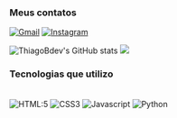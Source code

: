 ### Meus contatos

[![Gmail](https://img.shields.io/badge/Gmail-D14836?style=for-the-badge&logo=gmail&logoColor=white)](thiagobatista15390@gmail.com)
[![Instagram](https://img.shields.io/badge/Instagram-E4405F?style=for-the-badge&logo=instagram&logoColor=white)](https://www.instagram.com/thiago159_bt/)

![ThiagoBdev's GitHub stats](https://github-readme-stats.vercel.app/api?username=ThiagoBdev&show_icons=true&theme=tokyonight)
<img src="https://github-readme-stats.vercel.app/api/top-langs/?username=cristianotobias&layout=compact&langs_count=7&theme=dracula" />
### Tecnologias que utilizo
<div style="display: inline_block"><br/>
  <img alt="HTML:5" src="https://img.shields.io/badge/HTML5-E34F26?style=for-the-badge&logo=html5&logoColor=white" align="center">
  <img alt="CSS3" src="https://img.shields.io/badge/CSS3-1572B6?style=for-the-badge&logo=css3&logoColor=white" align="center">
  <img alt="Javascript" src="https://img.shields.io/badge/JavaScript-F7DF1E?style=for-the-badge&logo=javascript&logoColor=black" align="center">
  <img alt="Python" src="https://img.shields.io/badge/Python-14354C?style=for-the-badge&logo=python&logoColor=white" align="center">
</div>
